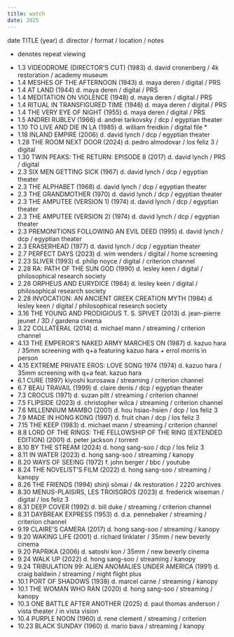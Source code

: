 ```yaml
---
title: watch
date: 2025
---
```


date TITLE (year) d. director / format / location / notes
* denotes repeat viewing

- 1.3 VIDEODROME (DIRECTOR'S CUT) (1983) d. david cronenberg / 4k restoration / academy museum
- 1.4 MESHES OF THE AFTERNOON (1943) d. maya deren / digital / PRS
- 1.4 AT LAND (1944) d. maya deren / digital / PRS
- 1.4 MEDITATION ON VIOLENCE (1948) d. maya deren / digital / PRS
- 1.4 RITUAL IN TRANSFIGURED TIME (1946) d. maya deren / digital / PRS
- 1.4 THE VERY EYE OF NIGHT (1955) d. maya deren / digital / PRS
- 1.5 ANDREI RUBLEV (1966) d. andrei tarkovsky / dcp / egyptian theater
- 1.10 TO LIVE AND DIE IN LA (1985) d. william freidkin / digital file *
- 1.18 INLAND EMPIRE (2006) d. david lynch / dcp / egyptian theater
- 1.28 THE ROOM NEXT DOOR (2024) d. pedro almodovar / los feliz 3 / digital
- 1.30 TWIN PEAKS: THE RETURN: EPISODE 8 (2017) d. david lynch / PRS / digital
- 2.3 SIX MEN GETTING SICK (1967) d. david lynch / dcp / egyptian theater
- 2.3 THE ALPHABET (1968) d. david lynch / dcp / egyptian theater
- 2.3 THE GRANDMOTHER (1970) d. david lynch / dcp / egyptian theater
- 2.3 THE AMPUTEE (VERSION 1) (1974) d. david lynch / dcp / egyptian theater
- 2.3 THE AMPUTEE (VERSION 2) (1974) d. david lynch / dcp / egyptian theater
- 2.3 PREMONITIONS FOLLOWING AN EVIL DEED (1995) d. david lynch / dcp / egyptian theater
- 2.3 ERASERHEAD (1977) d. david lynch / dcp / egyptian theater
- 2.7 PERFECT DAYS (2023) d. wim wenders / digital / home screening
- 2.23 SLIVER (1993) d. philip noyce / digital / criterion channel
- 2.28 RA: PATH OF THE SUN GOD (1990) d. lesley keen / digital / philosophical research society
- 2.28 ORPHEUS AND EURYDICE (1984) d. lesley keen / digital / philosophical research society
- 2.28 INVOCATION: AN ANCIENT GREEK CREATION MYTH (1984) d. lesley keen / digital / philosophical research society
- 3.16 THE YOUNG AND PRODIGIOUS T. S. SPIVET (2013) d. jean-pierre jeunet / 3D / gardena cinema
- 3.22 COLLATERAL (2014) d. michael mann / streaming / criterion channel
- 4.13 THE EMPEROR'S NAKED ARMY MARCHES ON (1987) d. kazuo hara / 35mm screening with q+a featuring kazuo hara + errol morris in person
- 4.15 EXTREME PRIVATE EROS: LOVE SONG 1974 (1974) d. kazuo hara / 35mm screening with q+a feat. kazuo hara
- 6.1 CURE (1997) kiyoshi kurosawa / streaming / criterion channel
- 6.7 BEAU TRAVAIL (1999) d. claire denis / dcp / egyptian theater
- 7.3 CROCUS (1971) d. suzan pitt / streaming / criterion channel
- 7.5 FLIPSIDE (2023) d. christopher wilca / streaming / criterion channel
- 7.6 MILLENNIUM MAMBO (2001) d. hou hsiao-hsien / dcp / los feliz 3
- 7.9 MADE IN HONG KONG (1997) d. fruit chan / dcp / los feliz 3
- 7.15 THE KEEP (1983) d. michael mann / streaming / criterion channel
- 8.8 LORD OF THE RINGS: THE FELLOWSHIP OF THE RING (EXTENDED EDITION) (2001) d. peter jackson / torrent
- 8.10 BY THE STREAM (2024) d. hong sang-soo / dcp / los feliz 3
- 8.11 IN WATER (2023) d. hong sang-soo / streaming / kanopy
- 8.20 WAYS OF SEEING (1972) f. john berger / bbc / youtube
- 8.24 THE NOVELIST'S FILM (2022) d. hong sang-soo / streaming / kanopy
- 8.26 THE FRIENDS (1994) shinji sōmai / 4k restoration / 2220 archives
- 8.30 MENUS-PLAISIRS, LES TROISGROS (2023) d. frederick wiseman / digital / los feliz 3
- 8.31 DEEP COVER (1992) d. bill duke / streaming / criterion channel
- 8.31 DAYBREAK EXPRESS (1953) d. d.a. pennebaker / streaming / criterion channel
- 9.19 CLAIRE'S CAMERA (2017) d. hong sang-soo / streaming / kanopy
- 9.20 WAKING LIFE (2001) d. richard linklater / 35mm / new beverly cinema
- 9.20 PAPRIKA (2006) d. satoshi kon / 35mm / new beverly cinema
- 9.24 WALK UP (2022) d. hong sang-soo / streaming / kanopy
- 9.24 TRIBULATION 99: ALIEN ANOMALIES UNDER AMERICA (1991) d. craig baldwin / streaming / night flight plus
- 10.1 PORT OF SHADOWS (1938) d. marcel carne / streaming / kanopy
- 10.1 THE WOMAN WHO RAN (2020) d. hong sang-soo / streaming / kanopy
- 10.3 ONE BATTLE AFTER ANOTHER (2025) d. paul thomas anderson / vista theater / in vista vision
- 10.4 PURPLE NOON (1960) d. rene clement / streaming / criterion
- 10.23 BLACK SUNDAY (1960) d. mario bava / streaming / kanopy
